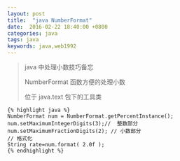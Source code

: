 ```yaml
---
layout: post
title:  "java NumberFormat"
date:  2016-02-22 18:40:00 +0800
categories: java
tags: java
keywords: java,web1992
---
```


> java 中处理小数技巧备忘
>
> NumberFormat 函数方便的处理小数
>
> 位于 java.text 包下的工具类
>
	{% highlight java %}
	NumberFormat num = NumberFormat.getPercentInstance();
	num.setMaximumIntegerDigits(3);//  整数部分
	num.setMaximumFractionDigits(2); // 小数部分
	// 格式化
	String rate=num.format( 2.0f );
	{% endhighlight %}
